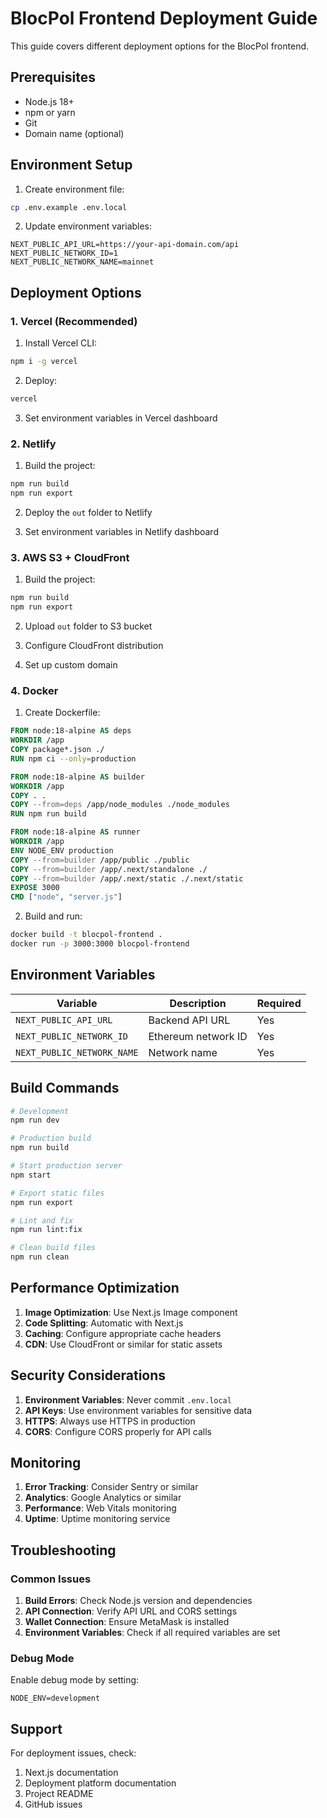 # BlocPol Frontend Deployment Guide

This guide covers different deployment options for the BlocPol frontend.

## Prerequisites

- Node.js 18+
- npm or yarn
- Git
- Domain name (optional)

## Environment Setup

1. Create environment file:
```bash
cp .env.example .env.local
```

2. Update environment variables:
```env
NEXT_PUBLIC_API_URL=https://your-api-domain.com/api
NEXT_PUBLIC_NETWORK_ID=1
NEXT_PUBLIC_NETWORK_NAME=mainnet
```

## Deployment Options

### 1. Vercel (Recommended)

1. Install Vercel CLI:
```bash
npm i -g vercel
```

2. Deploy:
```bash
vercel
```

3. Set environment variables in Vercel dashboard

### 2. Netlify

1. Build the project:
```bash
npm run build
npm run export
```

2. Deploy the `out` folder to Netlify

3. Set environment variables in Netlify dashboard

### 3. AWS S3 + CloudFront

1. Build the project:
```bash
npm run build
npm run export
```

2. Upload `out` folder to S3 bucket

3. Configure CloudFront distribution

4. Set up custom domain

### 4. Docker

1. Create Dockerfile:
```dockerfile
FROM node:18-alpine AS deps
WORKDIR /app
COPY package*.json ./
RUN npm ci --only=production

FROM node:18-alpine AS builder
WORKDIR /app
COPY . .
COPY --from=deps /app/node_modules ./node_modules
RUN npm run build

FROM node:18-alpine AS runner
WORKDIR /app
ENV NODE_ENV production
COPY --from=builder /app/public ./public
COPY --from=builder /app/.next/standalone ./
COPY --from=builder /app/.next/static ./.next/static
EXPOSE 3000
CMD ["node", "server.js"]
```

2. Build and run:
```bash
docker build -t blocpol-frontend .
docker run -p 3000:3000 blocpol-frontend
```

## Environment Variables

| Variable | Description | Required |
|----------|-------------|----------|
| `NEXT_PUBLIC_API_URL` | Backend API URL | Yes |
| `NEXT_PUBLIC_NETWORK_ID` | Ethereum network ID | Yes |
| `NEXT_PUBLIC_NETWORK_NAME` | Network name | Yes |

## Build Commands

```bash
# Development
npm run dev

# Production build
npm run build

# Start production server
npm start

# Export static files
npm run export

# Lint and fix
npm run lint:fix

# Clean build files
npm run clean
```

## Performance Optimization

1. **Image Optimization**: Use Next.js Image component
2. **Code Splitting**: Automatic with Next.js
3. **Caching**: Configure appropriate cache headers
4. **CDN**: Use CloudFront or similar for static assets

## Security Considerations

1. **Environment Variables**: Never commit `.env.local`
2. **API Keys**: Use environment variables for sensitive data
3. **HTTPS**: Always use HTTPS in production
4. **CORS**: Configure CORS properly for API calls

## Monitoring

1. **Error Tracking**: Consider Sentry or similar
2. **Analytics**: Google Analytics or similar
3. **Performance**: Web Vitals monitoring
4. **Uptime**: Uptime monitoring service

## Troubleshooting

### Common Issues

1. **Build Errors**: Check Node.js version and dependencies
2. **API Connection**: Verify API URL and CORS settings
3. **Wallet Connection**: Ensure MetaMask is installed
4. **Environment Variables**: Check if all required variables are set

### Debug Mode

Enable debug mode by setting:
```env
NODE_ENV=development
```

## Support

For deployment issues, check:
1. Next.js documentation
2. Deployment platform documentation
3. Project README
4. GitHub issues

